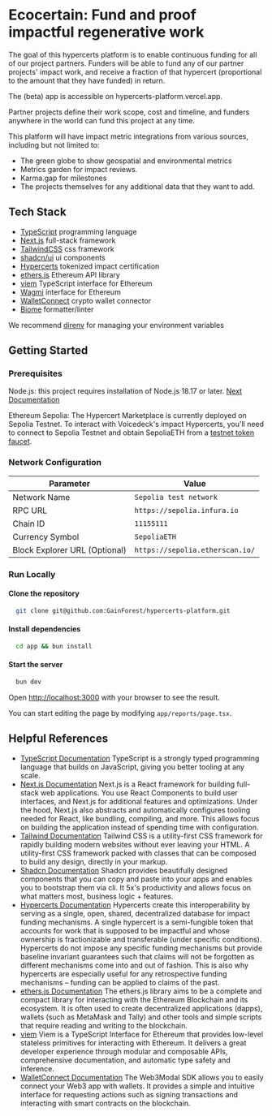 # Ecocertain: Fund and proof impactful regenerative work

The goal of this hypercerts platform is to enable continuous funding for all of our project partners. Funders will be able to fund any of our partner projects' impact work, and receive a fraction of that hypercert (proportional to the amount that they have funded) in return.

The (beta) app is accessible on hypercerts-platform.vercel.app.

Partner projects define their work scope, cost and timeline, and funders anywhere in the world can fund this project at any time.

This platform will have impact metric integrations from various sources, including but not limited to:

- The green globe to show geospatial and environmental metrics
- Metrics garden for impact reviews.
- Karma.gap for milestones
- The projects themselves for any additional data that they want to add.

## Tech Stack

- [TypeScript](https://www.typescriptlang.org/) programming language
- [Next.js](https://nextjs.org/) full-stack framework
- [TailwindCSS](https://tailwindcss.com/) css framework
- [shadcn/ui](https://ui.shadcn.com/) ui components
- [Hypercerts](https://hypercerts.org/) tokenized impact certification
- [ethers.js](https://docs.ethers.org/v6/) Ethereum API library
- [viem](https://viem.sh/) TypeScript interface for Ethereum
- [Wagmi](https://wagmi.sh/) interface for Ethereum
- [WalletConnect](https://walletconnect.com/) crypto wallet connector
- [Biome](https://biomejs.dev/) formatter/linter

We recommend [direnv](https://direnv.net/) for managing your environment variables

## Getting Started

### Prerequisites

Node.js: this project requires installation of Node.js 18.17 or later. [Next Documentation](https://nextjs.org/docs/getting-started/installation)

Ethereum Sepolia: The Hypercert Marketplace is currently deployed on Sepolia Testnet. To interact with Voicedeck's impact Hypercerts, you'll need to connect to Sepolia Testnet and obtain SepoliaETH from a [testnet token faucet](https://faucetlink.to/sepolia).

### Network Configuration

| Parameter                     | Value                           |
| ----------------------------- | ------------------------------- |
| Network Name                  | `Sepolia test network`          |
| RPC URL                       | `https://sepolia.infura.io`     |
| Chain ID                      | `11155111`                      |
| Currency Symbol               | `SepoliaETH`                    |
| Block Explorer URL (Optional) | `https://sepolia.etherscan.io/` |

### Run Locally

#### Clone the repository

```bash
  git clone git@github.com:GainForest/hypercerts-platform.git
```

#### Install dependencies

```bash
  cd app && bun install
```

#### Start the server

```bash
  bun dev
```

Open [http://localhost:3000](http://localhost:3000) with your browser to see the result.

You can start editing the page by modifying `app/reports/page.tsx`.

## Helpful References

- [TypeScript Documentation](https://www.typescriptlang.org/docs/) TypeScript is a strongly typed programming language that builds on JavaScript, giving you better tooling at any scale.
- [Next.js Documentation](https://next.org/docs/) Next.js is a React framework for building full-stack web applications. You use React Components to build user interfaces, and Next.js for additional features and optimizations.
  Under the hood, Next.js also abstracts and automatically configures tooling needed for React, like bundling, compiling, and more. This allows focus on building the application instead of spending time with configuration.
- [Tailwind Documentation](https://tailwindcss.com/docs/installation) Tailwind CSS is a utility-first CSS framework for rapidly building modern websites without ever leaving your HTML. A utility-first CSS framework packed with classes that can be composed to build any design, directly in your markup.
- [Shadcn Documentation](https://ui.shadcn.com/docs) Shadcn provides beautifully designed components that you can copy and paste into your apps and enables you to bootstrap them via cli. It 5x's productivity and allows focus on what matters most, business logic + features.
- [Hypercerts Documentation](https://hypercerts.org/docs/) Hypercerts create this interoperability by serving as a single, open, shared, decentralized database for impact funding mechanisms. A single hypercert is a semi-fungible token that accounts for work that is supposed to be impactful and whose ownership is fractionizable and transferable (under specific conditions). Hypercerts do not impose any specific funding mechanisms but provide baseline invariant guarantees such that claims will not be forgotten as different mechanisms come into and out of fashion. This is also why hypercerts are especially useful for any retrospective funding mechanisms – funding can be applied to claims of the past.
- [ethers.js Documentation](https://docs.ethers.org/v6/) The ethers.js library aims to be a complete and compact library for interacting with the Ethereum Blockchain and its ecosystem. It is often used to create decentralized applications (dapps), wallets (such as MetaMask and Tally) and other tools and simple scripts that require reading and writing to the blockchain.
- [viem](https://viem.sh/docs/introduction) Viem is a TypeScript Interface for Ethereum that provides low-level stateless primitives for interacting with Ethereum. It delivers a great developer experience through modular and composable APIs, comprehensive documentation, and automatic type safety and inference.
- [WalletConnect Documentation](https://docs.walletconnect.com/) The Web3Modal SDK allows you to easily connect your Web3 app with wallets. It provides a simple and intuitive interface for requesting actions such as signing transactions and interacting with smart contracts on the blockchain.
